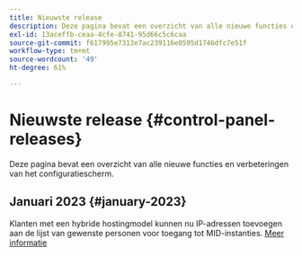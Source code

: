 ```yaml
---
title: Nieuwste release
description: Deze pagina bevat een overzicht van alle nieuwe functies en verbeteringen van het Configuratiescherm
exl-id: 13aceffb-ceaa-4cfe-8741-95d66c5c6caa
source-git-commit: f617995e7313e7ac239116e0595d1746dfc7e51f
workflow-type: tm+mt
source-wordcount: '49'
ht-degree: 61%

---
```


# Nieuwste release {#control-panel-releases}

Deze pagina bevat een overzicht van alle nieuwe functies en verbeteringen van het configuratiescherm.

## Januari 2023 {#january-2023}

Klanten met een hybride hostingmodel kunnen nu IP-adressen toevoegen aan de lijst van gewenste personen voor toegang tot MID-instanties. [Meer informatie](../instances-settings/using/ip-allow-listing-instance-access.md)
